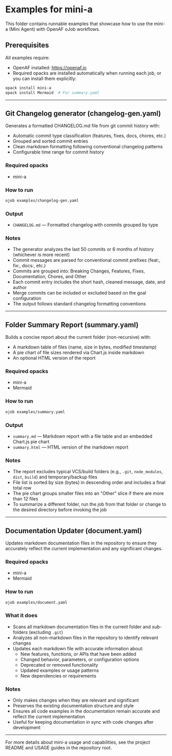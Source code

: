 # Examples for mini-a

This folder contains runnable examples that showcase how to use the mini-a (Mini Agent) with OpenAF oJob workflows.

## Prerequisites

All examples require:
- OpenAF installed: https://openaf.io
- Required opacks are installed automatically when running each job, or you can install them explicitly:

```sh
opack install mini-a
opack install Mermaid  # For summary.yaml
```

---

## Git Changelog generator (changelog-gen.yaml)

Generates a formatted CHANGELOG.md file from git commit history with:
- Automatic commit type classification (features, fixes, docs, chores, etc.)
- Grouped and sorted commit entries
- Clean markdown formatting following conventional changelog patterns
- Configurable time range for commit history

### Required opacks
- mini-a

### How to run

```sh
ojob examples/changelog-gen.yaml
```

### Output
- `CHANGELOG.md` — Formatted changelog with commits grouped by type

### Notes
- The generator analyzes the last 50 commits or 6 months of history (whichever is more recent)
- Commit messages are parsed for conventional commit prefixes (feat:, fix:, docs:, etc.)
- Commits are grouped into: Breaking Changes, Features, Fixes, Documentation, Chores, and Other
- Each commit entry includes the short hash, cleaned message, date, and author
- Merge commits can be included or excluded based on the goal configuration
- The output follows standard changelog formatting conventions

---

## Folder Summary Report (summary.yaml)

Builds a concise report about the current folder (non-recursive) with:
- A markdown table of files (name, size in bytes, modified timestamp)
- A pie chart of file sizes rendered via Chart.js inside markdown
- An optional HTML version of the report

### Required opacks
- mini-a
- Mermaid

### How to run

```sh
ojob examples/summary.yaml
```

### Output
- `summary.md` — Markdown report with a file table and an embedded Chart.js pie chart
- `summary.html` — HTML version of the markdown report

### Notes
- The report excludes typical VCS/build folders (e.g., `.git`, `node_modules`, `dist`, `build`) and temporary/backup files
- File list is sorted by size (bytes) in descending order and includes a final total row
- The pie chart groups smaller files into an "Other" slice if there are more than 12 files
- To summarize a different folder, run the job from that folder or change to the desired directory before invoking the job

---

## Documentation Updater (document.yaml)

Updates markdown documentation files in the repository to ensure they accurately reflect the current implementation and any significant changes.

### Required opacks
- mini-a
- Mermaid

### How to run

```sh
ojob examples/document.yaml
```

### What it does
- Scans all markdown documentation files in the current folder and sub-folders (excluding `.git`)
- Analyzes all non-markdown files in the repository to identify relevant changes
- Updates each markdown file with accurate information about:
  - New features, functions, or APIs that have been added
  - Changed behavior, parameters, or configuration options
  - Deprecated or removed functionality
  - Updated examples or usage patterns
  - New dependencies or requirements

### Notes
- Only makes changes when they are relevant and significant
- Preserves the existing documentation structure and style
- Ensures all code examples in the documentation remain accurate and reflect the current implementation
- Useful for keeping documentation in sync with code changes after development

---

For more details about mini-a usage and capabilities, see the project README and USAGE guides in the repository root.